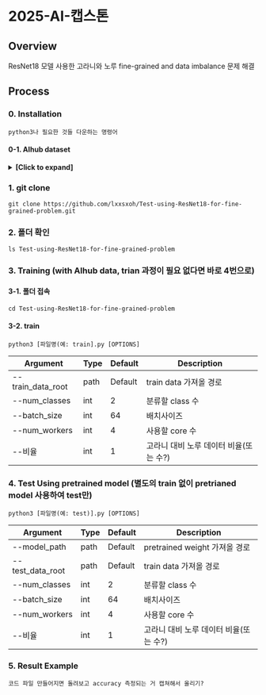 # 2025-AI-캡스톤
## Overview
ResNet18 모델 사용한 고라니와 노루 fine-grained and data imbalance 문제 해결
## Process
### 0. Installation
`
python3나 필요한 것들 다운하는 명령어
`
#### 0-1. AIhub dataset
<details>
<summary><strong>[Click to expand]</strong></summary>
This project uses a wildlife image dataset provided by AIHub, a public data platform operated by the Korean government.  
Due to license and privacy restrictions, the dataset is **not included in this repository** and must be downloaded manually by the user.

- Source: [AIHub - Wildlife Image Dataset](https://www.aihub.or.kr/aihubdata/data/view.do?currMenu=&topMenu=&aihubDataSe=data&dataSetSn=645)
- Description: Images of 11 wild animal species (e.g., boar, roe deer) captured by infrared and normal cameras
- Purpose: For training and evaluating image classification models
##### 1) How to download
1. Go to the [AIHub dataset page](https://www.aihub.or.kr/)
2. Sign up and log in
3. Agree to the terms of use and request access
4. Download the provided dataset file (usually in .zip format)

##### 2) Directory structure (example)
After extracting the dataset, please organize it as follows:
``` 
project_root/
  ├── data/
  │ ├── train/
  │ │ ├── class_01_boar/
  │ │ ├── class_02_roe_deer/
  │ │ └── ...
  │ ├── valid/
  │ └── test/ 
```
</details>

### 1. git clone
```
git clone https://github.com/lxxsxoh/Test-using-ResNet18-for-fine-grained-problem.git
```
### 2. 폴더 확인
```
ls Test-using-ResNet18-for-fine-grained-problem
```
### 3. Training (with AIhub data, trian 과정이 필요 없다면 바로 4번으로)
#### 3-1. 폴더 접속
```
cd Test-using-ResNet18-for-fine-grained-problem
```
#### 3-2. train
```
python3 [파일명(예: train].py [OPTIONS]
```
|Argument|Type|Default|Description|
|-----|-----|-----|-----|
|--train_data_root|path|Default|train data 가져올 경로|
|--num_classes|int|2|분류할 class 수|
|--batch_size|int|64|배치사이즈|
|--num_workers|int|4|사용할 core 수|
|--비율|int|1|고라니 대비 노루 데이터 비율(또는 수?)|
### 4. Test Using pretrained model (별도의 train 없이 pretrianed model 사용하여 test만)
```
python3 [파일명(예: test)].py [OPTIONS]
```
|Argument|Type|Default|Description|
|-----|-----|-----|-----|
|--model_path|path|Default|pretrained weight 가져올 경로|
|--test_data_root|path|Default|train data 가져올 경로|
|--num_classes|int|2|분류할 class 수|
|--batch_size|int|64|배치사이즈|
|--num_workers|int|4|사용할 core 수|
|--비율|int|1|고라니 대비 노루 데이터 비율(또는 수?)|
### 5. Result Example
`
코드 파일 만들어지면 돌려보고 accuracy 측정되는 거 캡쳐해서 올리기?
`
